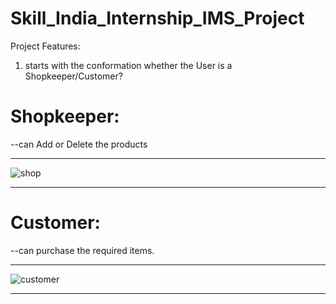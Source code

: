 # Skill_India_Internship_IMS_Project
Project Features:
1. starts with the conformation whether the User is a Shopkeeper/Customer?

# Shopkeeper:
--can Add or Delete the products
*****************************************************
![shop](https://user-images.githubusercontent.com/86554945/132130963-70877032-0191-4fe1-b88e-5e455f8be1c2.png)

*****************************************************


# Customer:
--can purchase the required items.

*****************************************************

![customer](https://user-images.githubusercontent.com/86554945/132130888-3a581b19-ff61-4eab-ac0c-c183baa74d67.png)

*****************************************************

